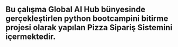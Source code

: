 ## Bu çalışma Global AI Hub  bünyesinde gerçekleştirlen python bootcampini  bitirme projesi olarak yapılan Pizza Sipariş Sistemini içermektedir.
